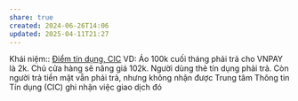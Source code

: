 ```yaml
---
share: true
created: 2024-06-26T14:06
updated: 2025-04-11T21:27
---
```

Khái niệm:: [Điểm tín dụng, CIC](../../../../%CE%9E%20Kh%C3%A1i%20ni%E1%BB%87m/%C4%90i%E1%BB%83m%20t%C3%ADn%20d%E1%BB%A5ng,%20CIC.md)
VD: Áo 100k cuối tháng phải trả cho VNPAY là 2k. Chủ cửa hàng sẽ nâng giá 102k. Người dùng thẻ tín dụng phải trả. Còn người trả tiền mặt vẫn phải trả, nhưng không nhận được Trung tâm Thông tin Tín dụng (CIC) ghi nhận việc giao dịch đó

